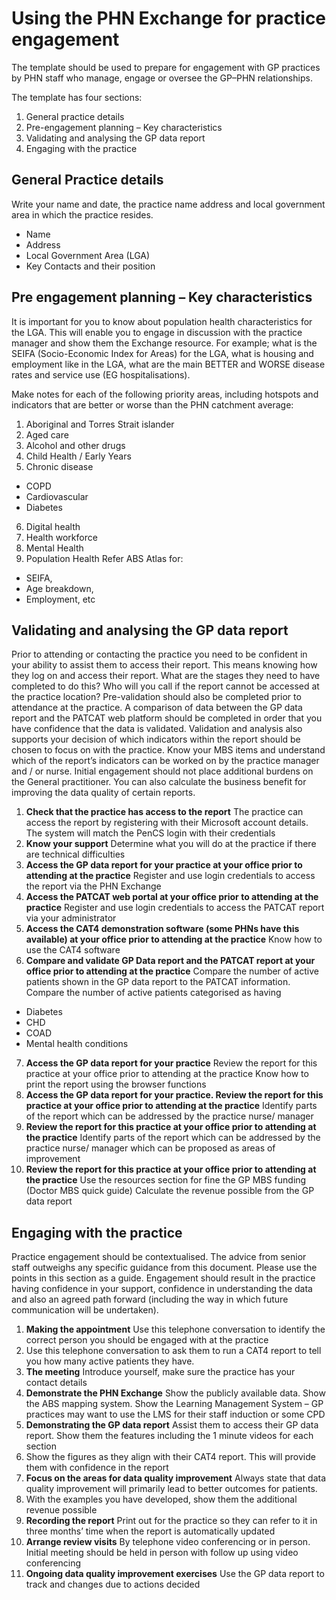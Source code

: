 # Using the PHN Exchange for practice engagement

The template should be used to prepare for engagement with GP practices by PHN staff who manage, engage or oversee the GP–PHN relationships.

The template has four sections:

1. General practice details
2. Pre-engagement planning – Key characteristics
3. Validating and analysing the GP data report
4. Engaging with the practice

## General Practice details

Write your name and date, the practice name address and local government area in which the practice resides.

- Name
- Address
- Local Government Area (LGA)
- Key Contacts and their position

## Pre engagement planning – Key characteristics

It is important for you to know about population health characteristics for the LGA. This will enable you to engage in discussion with the practice manager and show them the Exchange resource.
 For example; what is the SEIFA (Socio-Economic Index for Areas) for the LGA, what is housing and employment like in the LGA, what are the main BETTER and WORSE disease rates and service use (EG hospitalisations).

Make notes for each of the following priority areas, including hotspots and indicators that are better or worse than the PHN catchment average:

1. Aboriginal and Torres Strait islander
2. Aged care
3. Alcohol and other drugs
4. Child Health / Early Years
5. Chronic disease
- COPD
- Cardiovascular
- Diabetes
6. Digital health
7. Health workforce
8. Mental Health
9. Population Health
Refer ABS Atlas for:
- SEIFA, 
- Age breakdown,
- Employment, etc

## Validating and analysing the GP data report

Prior to attending or contacting the practice you need to be confident in your ability to assist them to access their report. This means knowing how they log on and access their report. What are the stages they need to have completed to do this? Who will you call if the report cannot be accessed at the practice location? 
Pre-validation should also be completed prior to attendance at the practice. A comparison of data between the GP data report and the PATCAT web platform should be completed in order that you have confidence that the data is validated.
Validation and analysis also supports your decision of which indicators within the report should be chosen to focus on with the practice. Know your MBS items and understand which of the report’s indicators can be worked on by the practice manager and / or nurse. Initial engagement should not place additional burdens on the General practitioner. You can also calculate the business benefit for improving the data quality of certain reports.

1. **Check that the practice has access to the report** The practice can access the report by registering with their Microsoft account details. The system will match the PenCS login with their credentials
2. **Know your support** Determine what you will do at the practice if there are technical difficulties
3. **Access the GP data report for your practice at your office prior to attending at the practice** Register and use login credentials to access the report via the PHN Exchange
4. **Access the PATCAT web portal at your office prior to attending at the practice** Register and use login credentials to access the PATCAT report via your administrator
5. **Access the CAT4 demonstration software (some PHNs have this available) at your office prior to attending at the practice** Know how to use the CAT4 software
6. **Compare and validate GP Data report and the PATCAT report at your office prior to attending at the practice** Compare the number of active patients shown in the GP data report to the PATCAT information. Compare the number of active patients categorised as having 
- Diabetes
- CHD
- COAD
- Mental health conditions
7. **Access the GP data report for your practice**
Review the report for this practice at your office prior to attending at the practice	Know how to print the report using the browser functions
8. **Access the GP data report for your practice. Review the report for this practice at your office prior to attending at the practice**
	Identify parts of the report which can be addressed by the practice nurse/ manager
9. **Review the report for this practice at your office prior to attending at the practice**
	Identify parts of the report which can be addressed by the practice nurse/ manager which can be proposed as areas of improvement
10. **Review the report for this practice at your office prior to attending at the practice**
	Use the resources section for fine the GP MBS funding  (Doctor MBS quick guide)
Calculate the revenue possible from the GP data report



## Engaging with the practice

Practice engagement should be contextualised. The advice from senior staff outweighs any specific guidance from this document. Please use the points in this section as a guide. Engagement should result in the practice having confidence in your support, confidence in understanding the data and also an agreed path forward (including the way in which future communication will be undertaken).

1. **Making the appointment** Use this telephone conversation to identify the correct person you should be engaged with at the practice
2. Use this telephone conversation to ask them to run a CAT4 report to tell you how many active patients they have.
3. **The meeting** Introduce yourself, make sure the practice has your contact details
4. **Demonstrate the PHN Exchange** Show the publicly available data. Show the ABS mapping system. Show the Learning Management System – GP practices may want to use the LMS for their staff induction or some CPD
5. **Demonstrating the GP data report** Assist them to access their GP data report. Show them the features including the 1 minute videos for each section
6. Show the figures as they align with their CAT4 report. 
This will provide them with confidence in the report
7. **Focus on the areas for data quality improvement** Always state that data quality improvement will primarily lead to better outcomes for patients.
8. With the examples you have developed, show them the additional revenue possible
9. **Recording the report**	Print out for the practice so they can refer to it in three months’ time when the report is automatically updated
10. **Arrange review visits** By telephone video conferencing or in person. Initial meeting should be held in person with follow up using video conferencing
11. **Ongoing data quality improvement exercises**	Use the GP data report to track and changes due to actions decided
